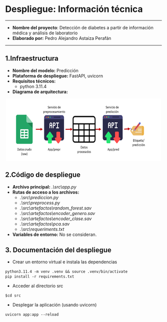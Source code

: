 # **Despliegue: Información técnica**
---
- **Nombre del proyecto**: Detección de diabetes a partir de información médica y análisis de laboratorio
- **Elaborado por:** Pedro Alejandro Astaiza Perafán
---
## **1.Infraestructura**

- **Nombre del modelo:** Predicción
- **Plataforma de despliegue:** FastAPI, uvicorn
- **Requisitos técnicos:** 
    - python 3.11.4
- **Diagrama de arquitectura:** 
<p align="center">
  <img src="/documents/Deployment/Arquitectura.png" alt="drawing" width="500" height='200px'/>
</p>

## **2.Código de despliegue**
- **Archivo principal:** *.\src\app.py* 
- **Rutas de acceso a los archivos:** 
    - *.\src\prediccion.py*
    - *.\src\preprocess.py*
    - *.\src\artefactos\random_forest.sav*
    - *.\src\artefactos\encoder_genero.sav*
    - *.\src\artefactos\encoder_clase.sav*
    - *.\src\artefactos\pca.sav*
    - *.\src\requeriments.txt*
- **Variables de entorno:** No se consideran.

## **3. Documentación del despliegue**

- Crear un entorno virtual e instala las dependencias 
```
python3.11.4 -m venv .venv && source .venv/bin/activate
pip install -r requirements.txt
```
- Acceder al directorio src
```
$cd src
```
- Desplegar la aplicación (usando uvicorn)
```
uvicorn app:app --reload
``` 
